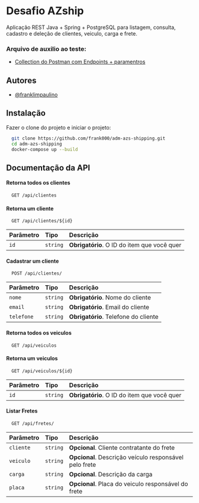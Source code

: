 # Desafio AZship

Aplicação REST Java + Spring + PostgreSQL para listagem, consulta, cadastro e deleção de clientes, veiculo, carga e frete.

### Arquivo de auxilio ao teste:

- [Collection do Postman com Endpoints + paramentros](https://github.com/frank000/adm-azs-shipping/blob/master/AZShip%20-%20Collection.postman_collection.json)

## Autores

- [@franklimpaulino](https://www.github.com/frank000)



## Instalação

Fazer o clone do projeto e iniciar o projeto:

```bash
  git clone https://github.com/frank000/adm-azs-shipping.git
  cd adm-azs-shipping
  docker-compose up --build
```
    

## Documentação da API

#### Retorna todos os clientes

```http
  GET /api/clientes
```


#### Retorna um cliente

```http
  GET /api/clientes/${id}
```

| Parâmetro   | Tipo       | Descrição                                   |
| :---------- | :--------- | :------------------------------------------ |
| `id`      | `string` | **Obrigatório**. O ID do item que você quer |

#### Cadastrar um cliente

```http
  POST /api/clientes/
```

| Parâmetro   | Tipo       | Descrição                                   |
| :---------- | :--------- | :------------------------------------------ |
| `nome`      | `string` | **Obrigatório**. Nome do cliente |
| `email`      | `string` | **Obrigatório**. Email do cliente |
| `telefone`      | `string` | **Obrigatório**. Telefone do cliente |

#### Retorna todos os veiculos

```http
  GET /api/veiculos
```


#### Retorna um veiculos

```http
  GET /api/veiculos/${id}
```

| Parâmetro   | Tipo       | Descrição                                   |
| :---------- | :--------- | :------------------------------------------ |
| `id`      | `string` | **Obrigatório**. O ID do item que você quer |




#### Listar Fretes

```http
  GET /api/fretes/
```

| Parâmetro   | Tipo       | Descrição                                   |
| :---------- | :--------- | :------------------------------------------ |
| `cliente`      | `string` | **Opcional**. Cliente contratante do frete |
| `veiculo`      | `string` | **Opcional**. Descrição veículo responsável pelo frete  |
| `carga`      | `string` | **Opcional**. Descrição da carga |
| `placa`      | `string` | **Opcional**. Placa do veiculo responsável do frete |
